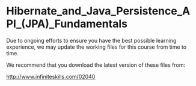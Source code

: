 Hibernate_and_Java_Persistence_API_(JPA)_Fundamentals
===============================
Due to ongoing efforts to ensure you have the best possible learning experience, we may update the working files for this course from time to time.

We recommend that you download the latest version of these files from:

http://www.infiniteskills.com/02040
